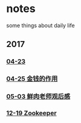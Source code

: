 # notes
some things about daily life
## 2017
### [04-23](https://github.com/wangkunSE/notes/blob/master/catalog/2017/04-23.md) 

### [04-25 金钱的作用](https://github.com/wangkunSE/notes/blob/master/catalog/2017/04-25.md) 

### [05-03 鲜肉老师观后感](https://github.com/wangkunSE/notes/blob/master/catalog/2017/05-03.md)

### [12-19 Zookeeper](https://github.com/wangkunSE/notes/blob/master/catalog/2017/12-19-Zookeeper.md)
